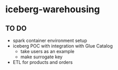 # iceberg-warehousing

## TO DO
- spark container environment setup
- iceberg POC with integration with Glue Catalog
    - take users as an example
    - make surrogate key
- ETL for products and orders
